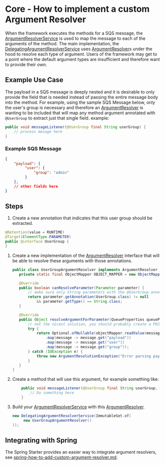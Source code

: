 # Core - How to implement a custom Argument Resolver
When the framework executes the methods for a SQS message, the
[ArgumentResolverService](../../../java-dynamic-sqs-listener-api/src/main/java/com/jashmore/sqs/argument/ArgumentResolverService.java) is used to map the
message to each of the arguments of the method.  The main implementation, the
[DelegatingArgumentResolverService](../../../java-dynamic-sqs-listener-core/src/main/java/com/jashmore/sqs/argument/DelegatingArgumentResolverService.java)
uses [ArgumentResolver](../../../java-dynamic-sqs-listener-api/src/main/java/com/jashmore/sqs/argument/ArgumentResolver.java)s under the hood to resolve
each type of argument. Users of the framework may get to a point where the default argument types are insufficient and therefore want to provide their own.

## Example Use Case
The payload in a SQS message is deeply nested and it is desirable to only provide the field that is needed instead of passing the entire
message body into the method. For example, using the sample SQS Message below, only the user's group is necessary and therefore an
[ArgumentResolver](../../../java-dynamic-sqs-listener-api/src/main/java/com/jashmore/sqs/argument/ArgumentResolver.java) is wanting to be included
that will map any method argument annotated with `@UserGroup` to extract just that single field.
example:

```java
public void messageListener(@UserGroup final String userGroup) {
    // process mesage here
}
```

### Example SQS Message

```json
{
    "payload": {
         "user": {
             "group": "admin"
         }
    },
    // other fields here
}
```

## Steps
1. Create a new annotation that indicates that this user group should be extracted.
```java
@Retention(value = RUNTIME)
@Target(ElementType.PARAMETER)
public @interface UserGroup {
}
```
1. Create a new implementation of the [ArgumentResolver](../../../java-dynamic-sqs-listener-api/src/main/java/com/jashmore/sqs/argument/ArgumentResolver.java)
interface that will be able to resolve these arguments with those annotations.
    ```java
    public class UserGroupArgumentResolver implements ArgumentResolver {
       private static final ObjectMapper OBJECT_MAPPER = new ObjectMapper();
    
       @Override
       public boolean canResolveParameter(Parameter parameter) {   
           // make sure only String parameters with the @UserGroup annotations are resolved using this
           return parameter.getAnnotation(UserGroup.class) != null
               && parameter.getType() == String.class;
       }
    
       @Override
       public Object resolveArgumentForParameter(QueueProperties queueProperties, Parameter parameter, Message message) throws ArgumentResolutionException {
           // not the nicest solution, you should probably create a POJO instead of this TypeReference and Maps
           try {
               return Optional.ofNullable(objectMapper.readValue(message.body(), new TypeReference<Map<String, Map<String, Map<String, String>>>>(){}))
                   .map(message -> message.get("payload"))
                   .map(message -> message.get("user"))
                   .map(message -> message.get("group"));
           } catch (IOException e) {
               throw new ArgumentResolutionException("Error parsing payload", e);
           }   
       }
    }
    ```
1. Create a method that will use this argument, for example something like:
    ```java
        public void messageListener(@UserGroup final String userGroup, @MessageId final String messageId) {
            // Do something here
        }
    ```
1. Build your [ArgumentResolverService](../../../java-dynamic-sqs-listener-api/src/main/java/com/jashmore/sqs/argument/ArgumentResolverService.java) with
this [ArgumentResolver](../../../java-dynamic-sqs-listener-api/src/main/java/com/jashmore/sqs/argument/ArgumentResolver.java).
    ```java
    new DelegatingArgumentResolverService(ImmutableSet.of(
         new UserGroupArgumentResolver()
   ));
    ```

## Integrating with Spring
The Spring Starter provides an easier way to integrate argument resolvers, see
[spring-how-to-add-custom-argument-resolver.md](../spring/spring-how-to-add-custom-argument-resolver.md).
